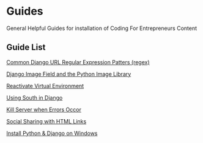 Guides
======

General Helpful Guides for installation of Coding For Entrepreneurs Content


## Guide List
[Common Django URL Regular Expression Patters (regex)](./common_url_regex.md)

[Django Image Field and the Python Image Library](./imagefield_and_pillow.md)

[Reactivate Virtual Environment](./reactivate_virtualenv.md)

[Using South in Django](./using_south_in_django.md)

[Kill Server when Errors Occor](./kill_server.md)

[Social Sharing with HTML Links](./social_share_links.md)

[Install Python & Django on Windows](./install_django_windows.md)

